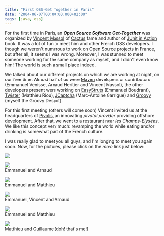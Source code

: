 ```yaml
---
title: "First OSS-Get Together in Paris"
date: "2004-06-07T00:00:00.000+02:00"
tags: [java, oss]
---
```


For the first time in Paris, an **_Open Source Software Get-Together_** was organized by [Vincent Massol](http://blogs.codehaus.org/people/vmassol/) of [Cactus](http://jakarta.apache.org/cactus/) fame and author of [JUnit in Action](http://www.manning.com/catalog/view.php?book=massol) book. It was a lot of fun to meet him and other French OSS developers. I though we weren't numerous to work on Open Source projects in France, but after all, it seems I was wrong. Moreover, I was stunned to meet someone working for the same company as myself, and I didn't even know him! The world is such a small place indeed.

We talked about our different projects on which we are working at night, on our free time. Almost half of us were [Maven](http://maven.apache.org/) developers or contributors (Emmanuel Venisse, Arnaud Heritier and Vincent Massol), the other developers present were working on [EasyStruts](http://easystruts.sourceforge.net/) (Emmanuel Boudrant), [Twister](http://www.smartcomps.org/twister/) (Matthieu Riou), [JCaptcha](http://jcaptcha.sourceforge.net/) (Marc-Antoine Garrigue) and [Groovy](http://groovy.codehaus.org/) (myself the Groovy Despot).

For this first meeting (others will come soon) Vincent invited us at the headquarters of [Pivolis](http://www.pivolis.com/), an innovating _pivotal provider_ providing offshore development. After that, we went to a restaurant near _les Champs-Elysées_. We like this concept very much: revamping the world while eating and/or drinking is somewhat part of the French culture.

I was really glad to meet you all guys, and I'm longing to meet you again soon. Now, for the pictures, please click on the _more_ link just below:

  
![](/img/ossgtp/MAG-VM-Pivolis.jpg)

![](/img/ossgtp/EV-AH-Pivolis.jpg)  
Emmanuel and Arnaud

![](/img/ossgtp/EB-MR-Pivolis.jpg)  
Emmanuel and Matthieu

![](/img/ossgtp/EV-VM-AH-Hippo.jpg)  
Emmanuel, Vincent and Arnaud

![](/img/ossgtp/EB-MR-Hippo.jpg)  
Emmanuel and Matthieu

![](/img/ossgtp/MR-GL-Hippo.jpg)  
Matthieu and Guillaume (doh! that's me!)